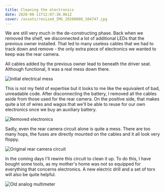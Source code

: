 ```yaml
---
title: Cleaning the electronics
date: 2020-08-11T12:07:38.061Z
cover: /assets/resized_IMG_20200808_104747.jpg
---
```


We are still very much in the de-constructing phase.
Back when we removed the shelf, we disconnected a lot of additional LEDs that the previous owner installed. 
That led to many useless cables that we had to track down and remove - the only extra piece of electronics we wanted to keep was the rear camera.

All cables added by the previous owner lead to beneath the driver seat.
Although functional, it was a real mess down there.

![Initial electrical mess](/assets/resized_IMG_20200806_165603.jpg "Initial electrical mess")

This is not my field of expertise but it looks to me like the equivalent of bad, unreadable code.
After disconnecting the battery, I removed all the cables aside from those used for the rear camera. 
On the positive side, that makes quite a lot of wires and wagos that we'll be able to reuse for our own electronics once we buy an auxiliary battery.

![Removed electronics](/assets/resized_IMG_20200808_105631.jpg "Removed electronics")

Sadly, even the rear camera circuit alone is quite a mess. 
There are too many hops, the fuses are directly mounted on the cables and it all look very floppy.

![Original rear camera circuit](/assets/resized_IMG_20200807_201708.jpg "Original rear camera circuit")

In the coming days I'll rewire this circuit to clean it up.
To do this, I have bought some tools, as my mother's home was not so equipped for everything that concerns electronics.
A new electric drill and a set of torx will also be quite helpful.

![Old analog multimeter](/assets/resized_IMG_20200808_131659.jpg "Old analog multimeter")



